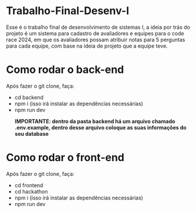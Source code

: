 ﻿# Trabalho-Final-Desenv-I

<p>Esse é o trabalho final de desenvolvimento de sistemas I, a ideia por trás do projeto é um sistema para cadastro de avaliadores e equipes para o code race 2024, em que os avaliadores possam atribuir notas para 5 perguntas para cada equipe, com base na ideia de projeto que a equipe teve.</p>

<h1>Como rodar o back-end</h1>
<p>Após fazer o git clone, faça:</p>
<ul>
  <li>cd backend</li>
  <li>npm i (isso irá instalar as dependências necessárias)</li>
  <li>npm run dev</li>
  <p><strong>IMPORTANTE: dentro da pasta backend há um arquivo chamado .env.example, dentro desse arquivo coloque as suas informações do seu database</strong></p>
</ul>

<h1>Como rodar o front-end</h1>
<p>Após fazer o git clone, faça:</p>
<ul>
  <li>cd frontend</li>
  <li>cd hackathon</li>
  <li>npm i (isso irá instalar as dependências necessárias)</li>
  <li>npm run dev</li>
</ul>
